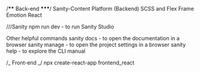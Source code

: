 /****\*\***** Back-end ******\*\*\*******/
Sanity-Content Platform (Backend)
SCSS and Flex
Frame Emotion
React

///Sanity
npm run dev - to run Sanity Studio

Other helpful commands
sanity docs - to open the documentation in a browser
sanity manage - to open the project settings in a browser
sanity help - to explore the CLI manual

/_ Front-end _/
npx create-react-app frontend_react
